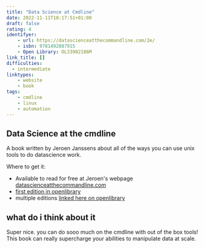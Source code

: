 ```yaml
---
title: "Data Science at Cmdline"
date: 2022-11-11T18:17:51+01:00
draft: false
rating: 4
identifyer:
    - url: https://datascienceatthecommandline.com/2e/
    - isbn: 9781492087915
    - Open Library: OL33902186M
link_title: []
difficulties:
  - intermediate
linktypes:
    - website
    - book
tags:
    - cmdline
    - linux
    - automation
---
```


## Data Science at the cmdline
A book written by Jeroen Janssens about all of the ways you can use unix tools to do datascience work.

Where to get it:
- Available to read for free at Jeroen's webpage [datascienceatthecommandline.com](https://datascienceatthecommandline.com/2e/)
- [first edition in openlibrary ](https://openlibrary.org/works/OL17858988W/Data_Science_at_the_Command_Line?edition=ia%3A2014DataScienceAtTheCommandLine)
- multiple editions [linked here on openlibrary](https://openlibrary.org/works/OL25314425W/Data_Science_at_the_Command_Line)


## what do i think about it
Super nice. you can do sooo much on the cmdline with out of the box tools!
This book can really supercharge your abilities to manipulate data at scale.
